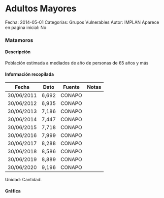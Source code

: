 Adultos Mayores
=====

Fecha: 2014-05-01
Categorías: Grupos Vulnerables
Autor: IMPLAN
Aparece en pagina inicial: No

### Matamoros

#### Descripción

Población estimada a mediados de año de personas de 65 años y más

<!-- break -->

#### Información recopilada

<table class="table table-hover table-bordered matriz">
  <thead>
    <tr><th>Fecha</th><th>Dato</th><th>Fuente</th><th>Notas</th></tr>
  </thead>
  <tbody>
    <tr><td class="centrado">30/06/2011</td><td class="derecha">6,692</td><td>CONAPO</td><td></td></tr>
    <tr><td class="centrado">30/06/2012</td><td class="derecha">6,935</td><td>CONAPO</td><td></td></tr>
    <tr><td class="centrado">30/06/2013</td><td class="derecha">7,186</td><td>CONAPO</td><td></td></tr>
    <tr><td class="centrado">30/06/2014</td><td class="derecha">7,447</td><td>CONAPO</td><td></td></tr>
    <tr><td class="centrado">30/06/2015</td><td class="derecha">7,718</td><td>CONAPO</td><td></td></tr>
    <tr><td class="centrado">30/06/2016</td><td class="derecha">7,999</td><td>CONAPO</td><td></td></tr>
    <tr><td class="centrado">30/06/2017</td><td class="derecha">8,288</td><td>CONAPO</td><td></td></tr>
    <tr><td class="centrado">30/06/2018</td><td class="derecha">8,586</td><td>CONAPO</td><td></td></tr>
    <tr><td class="centrado">30/06/2019</td><td class="derecha">8,889</td><td>CONAPO</td><td></td></tr>
    <tr><td class="centrado">30/06/2020</td><td class="derecha">9,196</td><td>CONAPO</td><td></td></tr>
  </tbody>
</table>

Unidad: Cantidad.

#### Gráfica

<div id="graficaDatos" class="grafica"></div>
<script>
  // Gráfica
  if (typeof vargraficaDatos === 'undefined') {
    vargraficaDatos = Morris.Line({
      element: 'graficaDatos',
      data: [{ fecha: '2011-06-30', dato: 6692 },{ fecha: '2012-06-30', dato: 6935 },{ fecha: '2013-06-30', dato: 7186 },{ fecha: '2014-06-30', dato: 7447 },{ fecha: '2015-06-30', dato: 7718 },{ fecha: '2016-06-30', dato: 7999 },{ fecha: '2017-06-30', dato: 8288 },{ fecha: '2018-06-30', dato: 8586 },{ fecha: '2019-06-30', dato: 8889 },{ fecha: '2020-06-30', dato: 9196 }],
      xkey: 'fecha',
      ykeys: ['dato'],
      labels: ['Dato'],
      lineColors: ['#FF5B02'],
      xLabelFormat: function(d) { return d.getDate()+'/'+(d.getMonth()+1)+'/'+d.getFullYear(); },
      dateFormat: function(ts) { var d = new Date(ts); return d.getDate() + '/' + (d.getMonth() + 1) + '/' + d.getFullYear(); }
    });
  }
</script>
